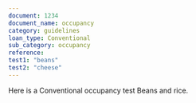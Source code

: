 ```yaml
---
document: 1234
document_name: occupancy
category: guidelines
loan_type: Conventional
sub_category: occupancy
reference:
test1: "beans"
test2: "cheese"
---
```


Here is a Conventional occupancy test
Beans and rice.
